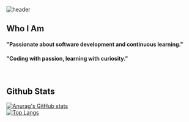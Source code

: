 ![header](https://capsule-render.vercel.app/api?type=blur&color=White&height=300&section=header&text=Thanks%20for%20stopping%20by!&fontSize=60)
<div>
        <!--Body-->
  
  ## Who I Am
  #### "Passionate about software development and continuous learning."<br/>
  #### "Coding with passion, learning with curiosity."
  <br/>
  
  ## Github Stats
  [![Anurag's GitHub stats](https://github-readme-stats.vercel.app/api?username=Jeayeong-Hong&show_icons=false&theme=graywhite)](https://github.com/anuraghazra/github-readme-stats)
  <br/>
  [![Top Langs](https://github-readme-stats.vercel.app/api/top-langs/?username=Jeayeong-Hong&layout=donut-vertical&theme=graywhite)](https://github.com/anuraghazra/github-readme-stats)
  </div>
